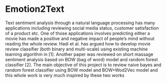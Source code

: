 # Emotion2Text

Text sentiment analysis through a natural language processing has many applications including reviewing social media status, customer satisfaction of a product etc. One of those applications involves predicting either a movie has made a positive and negative impact of people’s mind without reading the whole review. Hadi et al. has argued how to develop movie review classifier (both binary and multi-scale) using existing machine learning algorithm in [1]. Another paper was reviewed on short massage sentiment analysis based on BOW (bag of word) model and random forest classifier [2]. The main objective of this project is to review naive bayes and random forest classifier using BOW model and BOW+Wod2Vec model and this whole work is very much inspired by these two works 
